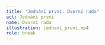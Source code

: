 ```yaml
---
title: "Jednání první: Dvorní rada"
act: Jednání první
name: Dvorní rada
illustration: jednani_prvni.mp4
role: break
---
```

